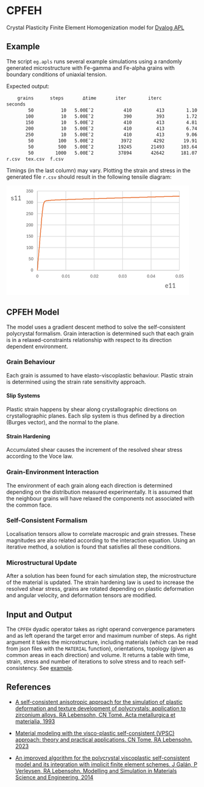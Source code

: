 # CPFEH

Crystal Plasticity Finite Element Homogenization model for
[Dyalog APL](https://www.dyalog.com/)

## Example

The script `eg.apls` runs several example simulations using a randomly
generated microstructure with Fe-gamma and Fe-alpha grains with
boundary conditions of uniaxial tension.

Expected output:

        grains      steps       ∆time       iter        iterc       seconds
            50          10   5.00E¯2           410         413        1.10
           100          10   5.00E¯2           390         393        1.72
           150          10   5.00E¯2           410         413        4.81
           200          10   5.00E¯2           410         413        6.74
           250          10   5.00E¯2           410         413        9.06
            50         100   5.00E¯2          3972        4292       19.91
            50         500   5.00E¯2         19245       21493      103.64
            50        1000   5.00E¯2         37894       42642      181.07   r.csv  tex.csv  f.csv

Timings (in the last column) may vary. Plotting the strain and stress
in the generated file `r.csv` should result in the following tensile
diagram:

![Tensile diagram](eg.png)

## CPFEH Model

The model uses a gradient descent method to solve the self-consistent
polycrystal formalism. Grain interaction is determined such that each
grain is in a relaxed-constraints relationship with respect to its
direction dependent environment.

### Grain Behaviour

Each grain is assumed to have elasto-viscoplastic behaviour. Plastic
strain is determined using the strain rate sensitivity approach.

#### Slip Systems

Plastic strain happens by shear along crystallographic directions
on crystallographic planes. Each slip system is thus defined by
a direction (Burges vector), and the normal to the plane.

#### Strain Hardening

Accumulated shear causes the increment of the resolved shear stress
according to the Voce law.

### Grain-Environment Interaction

The environment of each grain along each direction is determined
depending on the distribution measured experimentally. It is assumed
that the neighbour grains will have relaxed the components not
associated with the common face.

### Self-Consistent Formalism

Localisation tensors allow to correlate macrospic and grain stresses.
These magnitudes are also related according to the interaction equation.
Using an iterative method, a solution is found that satisfies all
these conditions.

### Microstructural Update

After a solution has been found for each simulation step, the
microstructure of the material is updated. The strain hardening law
is used to increase the resolved shear stress, grains are rotated
depending on plastic deformation and angular velocity, and deformation
tensors are modified.

## Input and Output

The `CPFEH` dyadic operator takes as right operand convergence parameters
and as left operand the target error and maximum number of steps. As right
argument it takes the microstructure, including materials (which can be
read from json files with the `MATERIAL` function), orientations,
topology (given as common areas in each direction) and volume. It returns
a table with time, strain, stress and number of iterations to solve stress
and to reach self-consistency. See [example](eg.apls).

## References

- [A self-consistent anisotropic approach for the simulation of plastic
deformation and texture development of polycrystals: application to zirconium alloys.
RA Lebensohn, CN Tomé. Acta metallurgica et materialia, 1993][1]

- [Material modeling with the visco-plastic self-consistent (VPSC) approach: theory
and practical applications. CN Tome, RA Lebensohn. 2023][2]

- [An improved algorithm for the polycrystal viscoplastic self-consistent model and
its integration with implicit finite element schemes. J Galán, P Verleysen, RA Lebensohn.
Modelling and Simulation in Materials Science and Engineering, 2014][3]

[1]: https://www.sciencedirect.com/science/article/abs/pii/095671519390130K
[2]: https://www.sciencedirect.com/book/9780128207130/material-modeling-with-the-visco-plastic-self-consistent-vpsc-approach
[3]: https://iopscience.iop.org/article/10.1088/0965-0393/22/5/055023/meta
